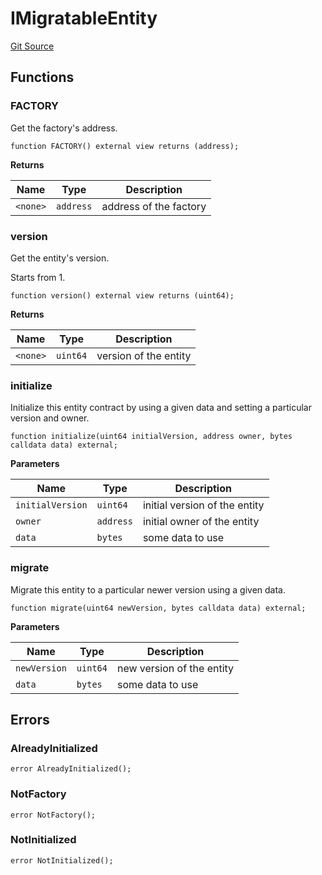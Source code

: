 # IMigratableEntity
[Git Source](https://github.com/symbioticfi/core/blob/0515f07ba8e6512d27a7c84c3818ae0c899b4806/src/interfaces/common/IMigratableEntity.sol)


## Functions
### FACTORY

Get the factory's address.


```solidity
function FACTORY() external view returns (address);
```
**Returns**

|Name|Type|Description|
|----|----|-----------|
|`<none>`|`address`|address of the factory|


### version

Get the entity's version.

Starts from 1.


```solidity
function version() external view returns (uint64);
```
**Returns**

|Name|Type|Description|
|----|----|-----------|
|`<none>`|`uint64`|version of the entity|


### initialize

Initialize this entity contract by using a given data and setting a particular version and owner.


```solidity
function initialize(uint64 initialVersion, address owner, bytes calldata data) external;
```
**Parameters**

|Name|Type|Description|
|----|----|-----------|
|`initialVersion`|`uint64`|initial version of the entity|
|`owner`|`address`|initial owner of the entity|
|`data`|`bytes`|some data to use|


### migrate

Migrate this entity to a particular newer version using a given data.


```solidity
function migrate(uint64 newVersion, bytes calldata data) external;
```
**Parameters**

|Name|Type|Description|
|----|----|-----------|
|`newVersion`|`uint64`|new version of the entity|
|`data`|`bytes`|some data to use|


## Errors
### AlreadyInitialized

```solidity
error AlreadyInitialized();
```

### NotFactory

```solidity
error NotFactory();
```

### NotInitialized

```solidity
error NotInitialized();
```


